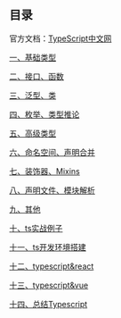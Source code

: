## 目录官方文档：[TypeScript中文网](https://www.tslang.cn/)[一、基础类型](ts-01%20基础类型.md)[二、接口、函数](ts-02%20接口、函数.md)[三、泛型、类](ts-03%20泛型、类.md)[四、枚举、类型推论](ts-04%20枚举、类型推论.md)[五、高级类型](ts-05%20高级类型.md)[六、命名空间、声明合并](ts-06%20命名空间、声明合并.md)[七、装饰器、Mixins](ts-07%20装饰器、Mixins.md)[八、声明文件、模块解析](ts-08%20声明文件、模块解析.md)[九、其他](ts-09%20其他.md)[十、ts实战例子](ts实战例子.md)[十一、ts开发环境搭建](ts开发环境搭建.md)[十二、typescript&react](typescript&react.md)[十三、typescript&vue](typescript&vue.md)[十四、总结Typescript](总结Typescript.md)